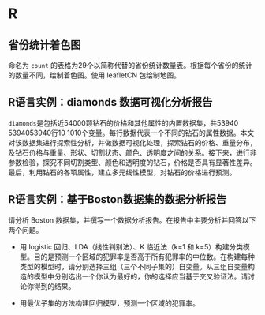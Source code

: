 # R
## 省份统计着色图

命名为 `count` 的表格为29个以简称代替的省份统计数量表。根据每个省份的统计的数量不同，绘制着色图。使用 leafletCN 包绘制地图。
## R语言实例：diamonds 数据可视化分析报告

`diamonds`是包括近54000颗钻石的价格和其他属性的内置数据集，共53940 5394053940行10 1010个变量。每行数据代表一个不同的钻石的属性数据。本文对该数据集进行探索性分析，并做数据可视化处理，探索钻石的价格、重量分布，及钻石价格与重量、形状、切割状态、颜色、透明度之间的关系。接下来，进行非参数检验，探究不同切割类型、颜色和透明度的钻石，价格是否具有显著性差异。最后，利用钻石的各项属性，建立多元线性模型，对钻石的价格进行预测。

## R语言实例：基于Boston数据集的数据分析报告

请分析 Boston 数据集，并撰写一个数据分析报告。在报告中主要分析并回答以下两个问题。

- 用 logistic 回归、LDA（线性判别法）、K 临近法（k=1 和 k=5）构建分类模型。目的是预测一个区域的犯罪率是否高于所有犯罪率的中位数。在构建每种类型的模型时，请分别选择三组（三个不同子集的）自变量。从三组自变量构造的模型中分别选出一个你认为最好的，你的选择应当基于交叉验证法。请讨论你得到的结果。

- 用最优子集的方法构建回归模型，预测一个区域的犯罪率。
